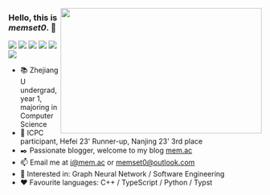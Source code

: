 <!-- This file was automatically generated at Thu Sep 26 2024 01:17:56 GMT+0000 (Coordinated Universal Time) -->

 <a href="https://github.com/memset0/memset0/blob/master/pages/tags.md"> <img align="right" width="400" src="https://cdn.jsdelivr.net/gh/memset0/memset0/assets/tagcloud.png?h=42cbd6&c=1727313470855" height="250" /> </a> 

### Hello, this is *memset0*. 👋

<a href="https://github.com/memset0/memset0/issues/new?title=%3E%20vote%20OIer&body=%0AClick%20%22Submit%20new%20issue%22%20to%20complete%20your%20task.%0A%0A%23%23%23%23%20Note%3A%0A*%20Statistics%20can%20be%20viewed%20at%20%5Bhere%5D(https%3A%2F%2Fgithub.com%2Fmemset0%2Fmemset0%2Fblob%2Fmaster%2Fpages%2Ftags.md).%0A*%20Only%20one%20vote%20per%20person%20per%2024%20hours%20will%20be%20counted%20for%20each%20tag.%0A*%20Multiple%20tags%20can%20be%20voted%20for%20at%20the%20same%20time%20by%20changing%20the%20issue%20title%20to%20%22%3E%20vote%20%3Ctag1%3E%20%3Ctag2%3E%20%3Ctag3%3E%20...%22%0A"><img src="https://shields.io/badge/OIer-x33-brightgreen?style=flat"></a>
<a href="https://github.com/memset0/memset0/issues/new?title=%3E%20vote%20%E7%AC%A8%E8%9B%8B&body=%0AClick%20%22Submit%20new%20issue%22%20to%20complete%20your%20task.%0A%0A%23%23%23%23%20Note%3A%0A*%20Statistics%20can%20be%20viewed%20at%20%5Bhere%5D(https%3A%2F%2Fgithub.com%2Fmemset0%2Fmemset0%2Fblob%2Fmaster%2Fpages%2Ftags.md).%0A*%20Only%20one%20vote%20per%20person%20per%2024%20hours%20will%20be%20counted%20for%20each%20tag.%0A*%20Multiple%20tags%20can%20be%20voted%20for%20at%20the%20same%20time%20by%20changing%20the%20issue%20title%20to%20%22%3E%20vote%20%3Ctag1%3E%20%3Ctag2%3E%20%3Ctag3%3E%20...%22%0A"><img src="https://shields.io/badge/笨蛋-x6-2EA9DF?style=flat"></a>
<a href="https://github.com/memset0/memset0/issues/new?title=%3E%20vote%20%E6%B8%A9%E6%9F%94&body=%0AClick%20%22Submit%20new%20issue%22%20to%20complete%20your%20task.%0A%0A%23%23%23%23%20Note%3A%0A*%20Statistics%20can%20be%20viewed%20at%20%5Bhere%5D(https%3A%2F%2Fgithub.com%2Fmemset0%2Fmemset0%2Fblob%2Fmaster%2Fpages%2Ftags.md).%0A*%20Only%20one%20vote%20per%20person%20per%2024%20hours%20will%20be%20counted%20for%20each%20tag.%0A*%20Multiple%20tags%20can%20be%20voted%20for%20at%20the%20same%20time%20by%20changing%20the%20issue%20title%20to%20%22%3E%20vote%20%3Ctag1%3E%20%3Ctag2%3E%20%3Ctag3%3E%20...%22%0A"><img src="https://shields.io/badge/温柔-x8-EB7A77?style=flat"></a>
<a href="https://github.com/memset0/memset0/issues/new?title=%3E%20vote%20%E5%8F%AF%E7%88%B1&body=%0AClick%20%22Submit%20new%20issue%22%20to%20complete%20your%20task.%0A%0A%23%23%23%23%20Note%3A%0A*%20Statistics%20can%20be%20viewed%20at%20%5Bhere%5D(https%3A%2F%2Fgithub.com%2Fmemset0%2Fmemset0%2Fblob%2Fmaster%2Fpages%2Ftags.md).%0A*%20Only%20one%20vote%20per%20person%20per%2024%20hours%20will%20be%20counted%20for%20each%20tag.%0A*%20Multiple%20tags%20can%20be%20voted%20for%20at%20the%20same%20time%20by%20changing%20the%20issue%20title%20to%20%22%3E%20vote%20%3Ctag1%3E%20%3Ctag2%3E%20%3Ctag3%3E%20...%22%0A"><img src="https://shields.io/badge/可爱-x23-blueviolet?style=flat"></a>
<a href="https://github.com/memset0/memset0/issues/new?title=%3E%20vote%20%E5%A5%B3%E5%AD%A9%E7%BA%B8&body=%0AClick%20%22Submit%20new%20issue%22%20to%20complete%20your%20task.%0A%0A%23%23%23%23%20Note%3A%0A*%20Statistics%20can%20be%20viewed%20at%20%5Bhere%5D(https%3A%2F%2Fgithub.com%2Fmemset0%2Fmemset0%2Fblob%2Fmaster%2Fpages%2Ftags.md).%0A*%20Only%20one%20vote%20per%20person%20per%2024%20hours%20will%20be%20counted%20for%20each%20tag.%0A*%20Multiple%20tags%20can%20be%20voted%20for%20at%20the%20same%20time%20by%20changing%20the%20issue%20title%20to%20%22%3E%20vote%20%3Ctag1%3E%20%3Ctag2%3E%20%3Ctag3%3E%20...%22%0A"><img src="https://shields.io/badge/女孩纸-x24-E16B8C?style=flat"></a>
<a href="https://github.com/memset0/memset0/issues/new?title=%3E%20vote%20%E8%90%8C%E8%90%8C%E5%93%92&body=%0AClick%20%22Submit%20new%20issue%22%20to%20complete%20your%20task.%0A%0A%23%23%23%23%20Note%3A%0A*%20Statistics%20can%20be%20viewed%20at%20%5Bhere%5D(https%3A%2F%2Fgithub.com%2Fmemset0%2Fmemset0%2Fblob%2Fmaster%2Fpages%2Ftags.md).%0A*%20Only%20one%20vote%20per%20person%20per%2024%20hours%20will%20be%20counted%20for%20each%20tag.%0A*%20Multiple%20tags%20can%20be%20voted%20for%20at%20the%20same%20time%20by%20changing%20the%20issue%20title%20to%20%22%3E%20vote%20%3Ctag1%3E%20%3Ctag2%3E%20%3Ctag3%3E%20...%22%0A"><img src="https://shields.io/badge/萌萌哒-x9-FF69B4?style=flat"></a>


* 📚 Zhejiang U undergrad, year 1, majoring in Computer Science
* 🎯 ICPC participant, Hefei 23' Runner-up, Nanjing 23' 3rd place
* ✒️ Passionate blogger, welcome to my blog [mem.ac](https://mem.ac)
* 📫 Email me at [i@mem.ac](mailto://i@mem.ac) or [memset0@outlook.com](mailto://memset0@outlook.com)
* 👀 Interested in: Graph Neural Network / Software Engineering
* ❤️ Favourite languages: C++ / TypeScript / Python / Typst

<!-- * 🎯 Codeforces Rating 2754  -->

<!-- <p align="center"><img src="https://skillicons.dev/icons?theme=dark&perline=16&i=androidstudio,bash,cpp,cloudflare,cmake,codepen,coffeescript,css,discord,bots,docker,electron,express,flask,git,github,githubactions,html,idea,java,js,jquery,latex,linux,lua,md,mysql,nginx,nodejs,ps,php,powershell,pr,py,raspberrypi,regex,sass,sqlite,sketchup,ts,unity,vim,vite,vscode,vue,wasm,webpack,wordpress"/></p> -->

<!--
<p align="right"><sub>Last update:  <a href=https://github.com/memset0><strong>@memset0</strong></a>  committed <a href=https://github.com/memset0/memset0/commit/5771915736ec4a445e13206ccc4027d70861c8d1><strong><code>5771915</code></strong></a>  at 31/08/2024, 13:05 
</sub></p>
-->
